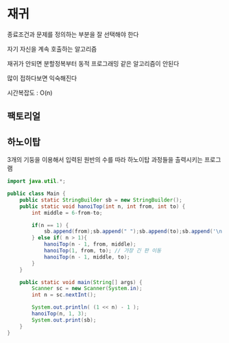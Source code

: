 # 재귀

종료조건과 문제를 정의하는 부분을 잘 선택해야 한다

자기 자신을 계속 호출하는 알고리즘

재귀가 안되면 분할정복부터 동적 프로그래밍 같은 알고리즘이 안된다

많이 접하다보면 익숙해진다

시간복잡도 : O(n)

## 팩토리얼

## 하노이탑

3개의 기둥을 이용해서 입력된 원반의 수를 따라 하노이탑 과정들을 출력시키는 프로그램

```java
import java.util.*;

public class Main {
    public static StringBuilder sb = new StringBuilder();
    public static void hanoiTop(int n, int from, int to) {
        int middle = 6-from-to;

        if(n == 1) {
            sb.append(from);sb.append(" ");sb.append(to);sb.append('\n');
        } else if( n > 1){
            hanoiTop(n - 1, from, middle);
            hanoiTop(1, from, to); // 가장 긴 판 이동
            hanoiTop(n - 1, middle, to);
        }
    }

    public static void main(String[] args) {
        Scanner sc = new Scanner(System.in);
        int n = sc.nextInt();

        System.out.println( (1 << n) - 1 );
        hanoiTop(n, 1, 3);
        System.out.print(sb);
    }
}
```